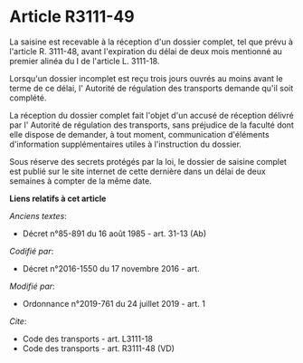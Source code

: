 # Article R3111-49

La saisine est recevable à la réception d'un dossier complet, tel que prévu à l'article R. 3111-48, avant l'expiration du
délai de deux mois mentionné au premier alinéa du I de l'article L. 3111-18. 

Lorsqu'un dossier incomplet est reçu trois jours ouvrés au moins avant le terme de ce délai, l'       Autorité de régulation
des transports demande qu'il soit complété. 

La réception du dossier complet fait l'objet d'un accusé de réception délivré par l'       Autorité de régulation des
transports, sans préjudice de la faculté dont elle dispose de demander, à tout moment, communication d'éléments d'information
supplémentaires utiles à l'instruction du dossier. 

Sous réserve des secrets protégés par la loi, le dossier de saisine complet est publié sur le site internet de cette dernière
dans un délai de deux semaines à compter de la même date.

**Liens relatifs à cet article**

_Anciens textes_:

  - Décret n°85-891 du 16 août 1985 - art. 31-13 (Ab)

_Codifié par_:

  - Décret n°2016-1550 du 17 novembre 2016 - art.

_Modifié par_:

  - Ordonnance n°2019-761 du 24 juillet 2019 - art. 1

_Cite_:

  - Code des transports - art. L3111-18
  - Code des transports - art. R3111-48 (VD)
